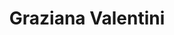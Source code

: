 ---
title: Graziana Valentini
type: sposa
marca: graziana-valentini
logo: /assets/img/abiti-sposa/graziana.jpg
---
